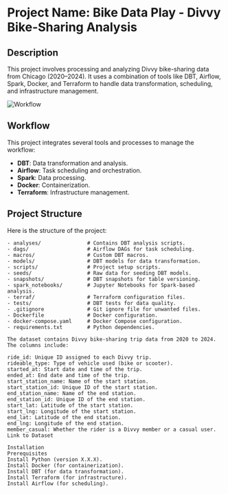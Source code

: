 # Project Name: Bike Data Play - Divvy Bike-Sharing Analysis

## Description

This project involves processing and analyzing Divvy bike-sharing data from Chicago (2020–2024). It uses a combination of tools like DBT, Airflow, Spark, Docker, and Terraform to handle data transformation, scheduling, and infrastructure management.

![Workflow](URL-to-workflow-image)

## Workflow

This project integrates several tools and processes to manage the workflow:

- **DBT**: Data transformation and analysis.
- **Airflow**: Task scheduling and orchestration.
- **Spark**: Data processing.
- **Docker**: Containerization.
- **Terraform**: Infrastructure management.

## Project Structure

Here is the structure of the project:

```plaintext
- analyses/               # Contains DBT analysis scripts.
- dags/                   # Airflow DAGs for task scheduling.
- macros/                 # Custom DBT macros.
- models/                 # DBT models for data transformation.
- scripts/                # Project setup scripts.
- seeds/                  # Raw data for seeding DBT models.
- snapshots/              # DBT snapshots for table versioning.
- spark_notebooks/        # Jupyter Notebooks for Spark-based analysis.
- terraf/                 # Terraform configuration files.
- tests/                  # DBT tests for data quality.
- .gitignore              # Git ignore file for unwanted files.
- Dockerfile              # Docker configuration.
- docker-compose.yaml     # Docker Compose configuration.
- requirements.txt        # Python dependencies.

The dataset contains Divvy bike-sharing trip data from 2020 to 2024. The columns include:

ride_id: Unique ID assigned to each Divvy trip.
rideable_type: Type of vehicle used (bike or scooter).
started_at: Start date and time of the trip.
ended_at: End date and time of the trip.
start_station_name: Name of the start station.
start_station_id: Unique ID of the start station.
end_station_name: Name of the end station.
end_station_id: Unique ID of the end station.
start_lat: Latitude of the start station.
start_lng: Longitude of the start station.
end_lat: Latitude of the end station.
end_lng: Longitude of the end station.
member_casual: Whether the rider is a Divvy member or a casual user.
Link to Dataset

Installation
Prerequisites
Install Python (version X.X.X).
Install Docker (for containerization).
Install DBT (for data transformation).
Install Terraform (for infrastructure).
Install Airflow (for scheduling).

  
